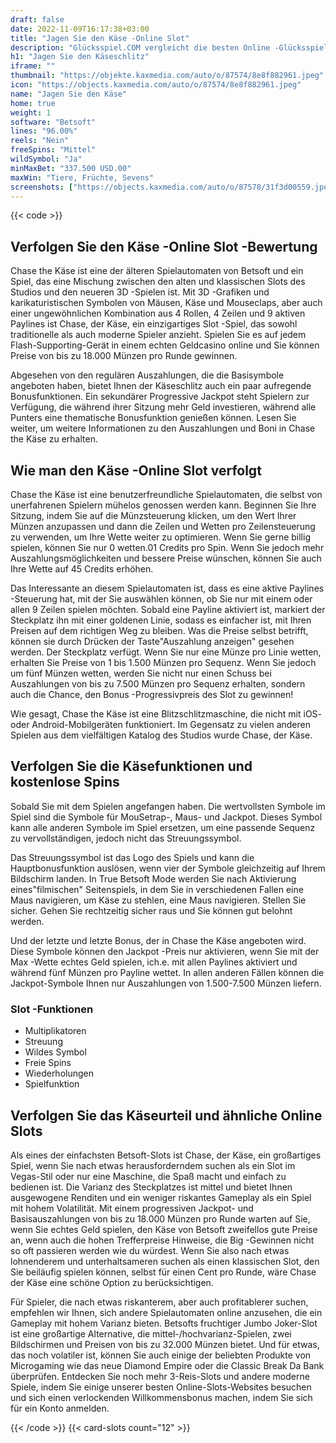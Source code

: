 ```yaml
---
draft: false
date: 2022-11-09T16:17:38+03:00
title: "Jagen Sie den Käse -Online Slot"
description: "Glücksspiel.COM vergleicht die besten Online -Glücksspiel -Sites und -spiele der Kanada.  Unabhängige Produktbewertungen und exklusive Anmeldeangebote. Jetzt spielen!"
h1: "Jagen Sie den Käseschlitz"
iframe: ""
thumbnail: "https://objekte.kaxmedia.com/auto/o/87574/8e8f882961.jpeg"
icon: "https://objects.kaxmedia.com/auto/o/87574/8e8f882961.jpeg"
name: "Jagen Sie den Käse"
home: true
weight: 1
software: "Betsoft"
lines: "96.00%"
reels: "Nein"
freeSpins: "Mittel"
wildSymbol: "Ja"
minMaxBet: "337.500 USD.00"
maxWin: "Tiere, Früchte, Sevens"
screenshots: ["https://objects.kaxmedia.com/auto/o/87578/31f3d00559.jpeg"]
---
```


{{< code >}}<h2>Verfolgen Sie den Käse -Online Slot -Bewertung</h2><p>Chase the Käse ist eine der älteren Spielautomaten von Betsoft und ein Spiel, das eine Mischung zwischen den alten und klassischen Slots des Studios und den neueren 3D -Spielen ist. Mit 3D -Grafiken und karikaturistischen Symbolen von Mäusen, Käse und Mouseclaps, aber auch einer ungewöhnlichen Kombination aus 4 Rollen, 4 Zeilen und 9 aktiven Paylines ist Chase, der Käse, ein einzigartiges Slot -Spiel, das sowohl traditionelle als auch moderne Spieler anzieht. Spielen Sie es auf jedem Flash-Supporting-Gerät in einem echten Geldcasino online und Sie können Preise von bis zu 18.000 Münzen pro Runde gewinnen.</p><p>Abgesehen von den regulären Auszahlungen, die die Basisymbole angeboten haben, bietet Ihnen der Käseschlitz auch ein paar aufregende Bonusfunktionen. Ein sekundärer Progressive Jackpot steht Spielern zur Verfügung, die während ihrer Sitzung mehr Geld investieren, während alle Punters eine thematische Bonusfunktion genießen können. Lesen Sie weiter, um weitere Informationen zu den Auszahlungen und Boni in Chase the Käse zu erhalten.</p><h2>Wie man den Käse -Online Slot verfolgt</h2><p>Chase the Käse ist eine benutzerfreundliche Spielautomaten, die selbst von unerfahrenen Spielern mühelos genossen werden kann. Beginnen Sie Ihre Sitzung, indem Sie auf die Münzsteuerung klicken, um den Wert Ihrer Münzen anzupassen und dann die Zeilen und Wetten pro Zeilensteuerung zu verwenden, um Ihre Wette weiter zu optimieren. Wenn Sie gerne billig spielen, können Sie nur 0 wetten.01 Credits pro Spin. Wenn Sie jedoch mehr Auszahlungsmöglichkeiten und bessere Preise wünschen, können Sie auch Ihre Wette auf 45 Credits erhöhen.</p><p>Das Interessante an diesem Spielautomaten ist, dass es eine aktive Paylines -Steuerung hat, mit der Sie auswählen können, ob Sie nur mit einem oder allen 9 Zeilen spielen möchten. Sobald eine Payline aktiviert ist, markiert der Steckplatz ihn mit einer goldenen Linie, sodass es einfacher ist, mit Ihren Preisen auf dem richtigen Weg zu bleiben. Was die Preise selbst betrifft, können sie durch Drücken der Taste"Auszahlung anzeigen" gesehen werden. Der Steckplatz verfügt. Wenn Sie nur eine Münze pro Linie wetten, erhalten Sie Preise von 1 bis 1.500 Münzen pro Sequenz. Wenn Sie jedoch um fünf Münzen wetten, werden Sie nicht nur einen Schuss bei Auszahlungen von bis zu 7.500 Münzen pro Sequenz erhalten, sondern auch die Chance, den Bonus -Progressivpreis des Slot zu gewinnen!</p><p>Wie gesagt, Chase the Käse ist eine Blitzschlitzmaschine, die nicht mit iOS- oder Android-Mobilgeräten funktioniert. Im Gegensatz zu vielen anderen Spielen aus dem vielfältigen Katalog des Studios wurde Chase, der Käse.</p><h2>Verfolgen Sie die Käsefunktionen und kostenlose Spins</h2><p>Sobald Sie mit dem Spielen angefangen haben. Die wertvollsten Symbole im Spiel sind die Symbole für MouSetrap-, Maus- und Jackpot. Dieses Symbol kann alle anderen Symbole im Spiel ersetzen, um eine passende Sequenz zu vervollständigen, jedoch nicht das Streuungssymbol.</p><p>Das Streuungssymbol ist das Logo des Spiels und kann die Hauptbonusfunktion auslösen, wenn vier der Symbole gleichzeitig auf Ihrem Bildschirm landen. In True Betsoft Mode werden Sie nach Aktivierung eines"filmischen" Seitenspiels, in dem Sie in verschiedenen Fallen eine Maus navigieren, um Käse zu stehlen, eine Maus navigieren. Stellen Sie sicher. Gehen Sie rechtzeitig sicher raus und Sie können gut belohnt werden.</p><p>Und der letzte und letzte Bonus, der in Chase the Käse angeboten wird. Diese Symbole können den Jackpot -Preis nur aktivieren, wenn Sie mit der Max -Wette echtes Geld spielen, ich.e. mit allen Paylines aktiviert und während fünf Münzen pro Payline wettet. In allen anderen Fällen können die Jackpot-Symbole Ihnen nur Auszahlungen von 1.500-7.500 Münzen liefern.</p><h3>
Slot -Funktionen</h3><ul>
<li></span>
Multiplikatoren</li>
<li></span>
Streuung</li>
<li></span>
Wildes Symbol</li>
<li></span>
Freie Spins</li>
<li></span>
Wiederholungen</li>
<li></span>
Spielfunktion</li></ul><h2>Verfolgen Sie das Käseurteil und ähnliche Online Slots</h2><p>Als eines der einfachsten Betsoft-Slots ist Chase, der Käse, ein großartiges Spiel, wenn Sie nach etwas herausforderndem suchen als ein Slot im Vegas-Stil oder nur eine Maschine, die Spaß macht und einfach zu bedienen ist. Die Varianz des Steckplatzes ist mittel und bietet Ihnen ausgewogene Renditen und ein weniger riskantes Gameplay als ein Spiel mit hohem Volatilität.  Mit einem progressiven Jackpot- und Basisauszahlungen von bis zu 18.000 Münzen pro Runde warten auf Sie, wenn Sie echtes Geld spielen, den Käse von Betsoft zweifellos gute Preise an, wenn auch die hohen Trefferpreise Hinweise, die Big -Gewinnen nicht so oft passieren werden wie du würdest. Wenn Sie also nach etwas lohnenderem und unterhaltsameren suchen als einen klassischen Slot, den Sie beiläufig spielen können, selbst für einen Cent pro Runde, wäre Chase der Käse eine schöne Option zu berücksichtigen.</p><p>Für Spieler, die nach etwas riskanterem, aber auch profitablerer suchen, empfehlen wir Ihnen, sich andere Spielautomaten online anzusehen, die ein Gameplay mit hohem Varianz bieten. Betsofts fruchtiger Jumbo Joker-Slot ist eine großartige Alternative, die mittel-/hochvarianz-Spielen, zwei Bildschirmen und Preisen von bis zu 32.000 Münzen bietet. Und für etwas, das noch volatiler ist, können Sie auch einige der beliebten Produkte von Microgaming wie das neue Diamond Empire oder die Classic Break Da Bank überprüfen. Entdecken Sie noch mehr 3-Reis-Slots und andere moderne Spiele, indem Sie einige unserer besten Online-Slots-Websites besuchen und sich einen verlockenden Willkommensbonus machen, indem Sie sich für ein Konto anmelden.</p>{{< /code >}}
 {{< card-slots count="12" >}}